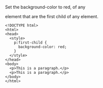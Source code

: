 Set the background-color to red, of any <p> element that are the first child of any element.

    <!DOCTYPE html>
    <html>
    <head>
      <style>
        p:first-child {
          background-color: red;
        }
      </style>
    </head>
    <body>
      <p>This is a paragraph.</p>
      <p>This is a paragraph.</p>
    </body>
    </html>
